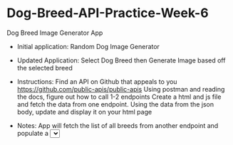 # Dog-Breed-API-Practice-Week-6
Dog Breed Image Generator App
* Initial application: Random Dog Image Generator
* Updated Application: Select Dog Breed then Generate Image based off the selected breed
  
* Instructions: Find an API on Github that appeals to you https://github.com/public-apis/public-apis Using postman and reading the docs, figure out how to call 1-2 endpoints Create a html and js file and fetch the data from one endpoint. Using the data from the json body, update and display it on your html page

* Notes: App will fetch the list of all breeds from another endpoint and populate a <select> dropdown, so I can pick a breed and then fetch its image, rather than random image generation (first version i made using only one endpoint)
